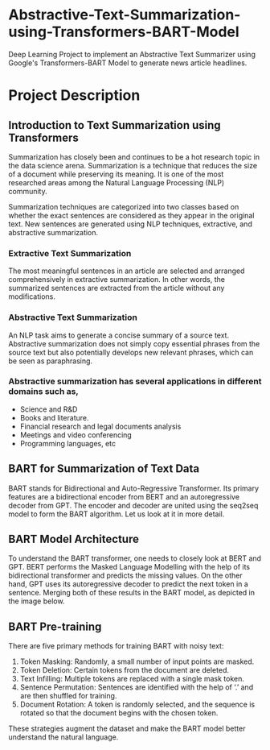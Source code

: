 # Abstractive-Text-Summarization-using-Transformers-BART-Model
Deep Learning Project to implement an Abstractive Text Summarizer using Google's Transformers-BART Model to generate news article headlines.

# Project Description

## Introduction to Text Summarization using Transformers

Summarization has closely been and continues to be a hot research topic in the data science arena. Summarization is a technique that reduces the size of a document while preserving its meaning. It is one of the most researched areas among the Natural Language Processing (NLP) community.

Summarization techniques are categorized into two classes based on whether the exact sentences are considered as they appear in the original text. New sentences are generated using NLP techniques, extractive, and abstractive summarization. 

### Extractive Text Summarization

The most meaningful sentences in an article are selected and arranged comprehensively in extractive summarization. In other words, the summarized sentences are extracted from the article without any modifications.

### Abstractive Text Summarization

An NLP task aims to generate a concise summary of a source text. Abstractive summarization does not simply copy essential phrases from the source text but also potentially develops new relevant phrases, which can be seen as paraphrasing.

 

### Abstractive summarization has several applications in different domains such as,

* Science and R&D
* Books and literature. 
* Financial research and legal documents analysis
* Meetings and video conferencing 
* Programming languages, etc

## BART for Summarization of Text Data

BART stands for Bidirectional and Auto-Regressive Transformer. Its primary features are a bidirectional encoder from BERT and an autoregressive decoder from GPT. The encoder and decoder are united using the seq2seq model to form the BART algorithm. Let us look at it in more detail.

## BART Model Architecture
To understand the BART transformer, one needs to closely look at BERT and GPT. BERT performs the Masked Language Modelling with the help of its bidirectional transformer and predicts the missing values. On the other hand, GPT uses its autoregressive decoder to predict the next token in a sentence. Merging both of these results in the BART model, as depicted in the image below.

## BART Pre-training

There are five primary methods for training BART with noisy text:


1. Token Masking: Randomly, a small number of input points are masked.
2. Token Deletion: Certain tokens from the document are deleted.
3. Text Infilling: Multiple tokens are replaced with a single mask token.
4. Sentence Permutation: Sentences are identified with the help of ‘.’ and are then shuffled for training.
5. Document Rotation: A token is randomly selected, and the sequence is rotated so that the document begins with the chosen token.

These strategies augment the dataset and make the BART model better understand the natural language.